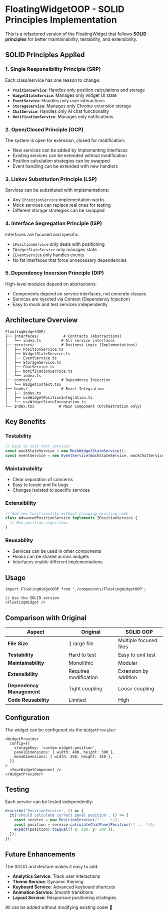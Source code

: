 # FloatingWidgetOOP - SOLID Principles Implementation

This is a refactored version of the FloatingWidget that follows **SOLID principles** for better maintainability, testability, and extensibility.

## SOLID Principles Applied

### 1. **Single Responsibility Principle (SRP)**
Each class/service has one reason to change:

- **`PositionService`**: Handles only position calculations and storage
- **`WidgetStateService`**: Manages only widget UI state
- **`EventService`**: Handles only user interactions
- **`StorageService`**: Manages only Chrome extension storage
- **`ChatService`**: Handles only AI chat functionality
- **`NotificationService`**: Manages only notifications

### 2. **Open/Closed Principle (OCP)**
The system is open for extension, closed for modification:

- New services can be added by implementing interfaces
- Existing services can be extended without modification
- Position calculation strategies can be swapped
- Event handling can be extended with new handlers

### 3. **Liskov Substitution Principle (LSP)**
Services can be substituted with implementations:

- Any `IPositionService` implementation works
- Mock services can replace real ones for testing
- Different storage strategies can be swapped

### 4. **Interface Segregation Principle (ISP)**
Interfaces are focused and specific:

- `IPositionService` only deals with positioning
- `IWidgetStateService` only manages state
- `IEventService` only handles events
- No fat interfaces that force unnecessary dependencies

### 5. **Dependency Inversion Principle (DIP)**
High-level modules depend on abstractions:

- Components depend on service interfaces, not concrete classes
- Services are injected via Context (Dependency Injection)
- Easy to mock and test services independently

## Architecture Overview

```
FloatingWidgetOOP/
├── interfaces/           # Contracts (Abstractions)
│   └── index.ts         # All service interfaces
├── services/            # Business Logic (Implementations)
│   ├── PositionService.ts
│   ├── WidgetStateService.ts
│   ├── EventService.ts
│   ├── StorageService.ts
│   ├── ChatService.ts
│   ├── NotificationService.ts
│   └── index.ts
├── context/             # Dependency Injection
│   └── WidgetContext.tsx
├── hooks/               # React Integration
│   ├── index.ts
│   ├── useWidgetPositionIntegration.ts
│   └── useWidgetStateIntegration.ts
└── index.tsx           # Main Component (Orchestration only)
```

## Key Benefits

### **Testability**
```typescript
// Easy to unit test services
const mockStateService = new MockWidgetStateService();
const eventService = new EventService(mockStateService, mockChatService);
```

### **Maintainability**
- Clear separation of concerns
- Easy to locate and fix bugs
- Changes isolated to specific services

### **Extensibility**
```typescript
// Add new functionality without changing existing code
class AdvancedPositionService implements IPositionService {
  // New position algorithms
}
```

### **Reusability**
- Services can be used in other components
- Hooks can be shared across widgets
- Interfaces enable different implementations

## Usage

```tsx
import FloatingWidgetOOP from './components/FloatingWidgetOOP';

// Use the SOLID version
<FloatingWidget />
```

## Comparison with Original

| Aspect | Original | SOLID OOP |
|--------|----------|-----------|
| **File Size** | 1 large file | Multiple focused files |
| **Testability** | Hard to test | Easy to unit test |
| **Maintainability** | Monolithic | Modular |
| **Extensibility** | Requires modification | Extension by addition |
| **Dependency Management** | Tight coupling | Loose coupling |
| **Code Reusability** | Limited | High |

## Configuration

The widget can be configured via the `WidgetProvider`:

```tsx
<WidgetProvider
  config={{
    storageKey: 'custom-widget-position',
    panelDimensions: { width: 400, height: 300 },
    menuDimensions: { width: 250, height: 350 },
  }}
>
  <YourWidgetComponent />
</WidgetProvider>
```

## Testing

Each service can be tested independently:

```typescript
describe('PositionService', () => {
  it('should calculate correct panel position', () => {
    const service = new PositionService(/* ... */);
    const position = service.calculateChatPanelPosition(/* ... */);
    expect(position).toEqual({ x: 100, y: 200 });
  });
});
```

## Future Enhancements

The SOLID architecture makes it easy to add:

- **Analytics Service**: Track user interactions
- **Theme Service**: Dynamic theming
- **Keyboard Service**: Advanced keyboard shortcuts
- **Animation Service**: Smooth transitions
- **Layout Service**: Responsive positioning strategies

All can be added without modifying existing code! 🎉
